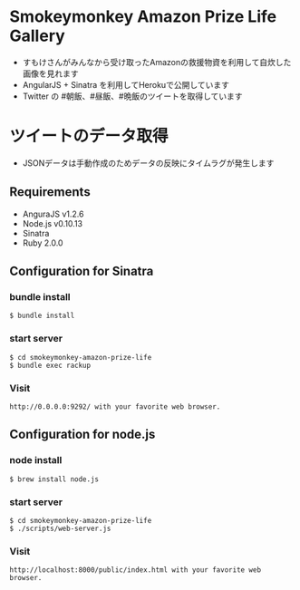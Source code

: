 # Smokeymonkey Amazon Prize Life Gallery

* すもけさんがみんなから受け取ったAmazonの救援物資を利用して自炊した画像を見れます
* AngularJS + Sinatra を利用してHerokuで公開しています
* Twitter の #朝飯、#昼飯、#晩飯のツイートを取得しています

# ツイートのデータ取得

* JSONデータは手動作成のためデータの反映にタイムラグが発生します

## Requirements

- AnguraJS v1.2.6
- Node.js v0.10.13
- Sinatra
- Ruby 2.0.0

## Configuration for Sinatra

### bundle install

    $ bundle install

### start server

    $ cd smokeymonkey-amazon-prize-life
    $ bundle exec rackup

### Visit

    http://0.0.0.0:9292/ with your favorite web browser.

## Configuration for node.js

### node install

    $ brew install node.js

### start server

    $ cd smokeymonkey-amazon-prize-life
    $ ./scripts/web-server.js

### Visit

    http://localhost:8000/public/index.html with your favorite web browser.

